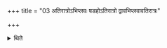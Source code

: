 +++
title = "03 अतिरात्रोऽभिप्लवः षडहोऽतिरात्रो द्वावभिप्लवावतिरात्रः"

+++

<details><summary>थिते</summary>

अतिरात्रोऽभिप्लवः षडहोऽतिरात्रो द्वावभिप्लवावतिरात्रः ३
</details>
